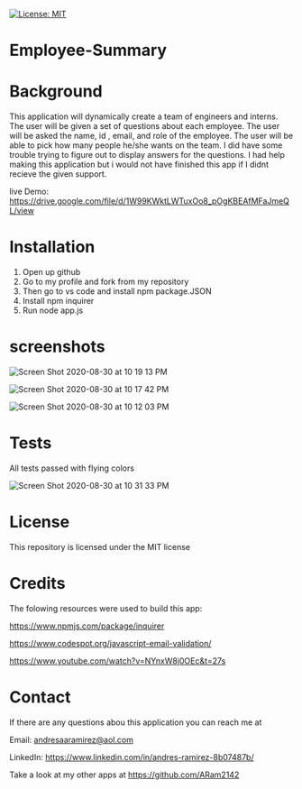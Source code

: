 [![License: MIT](https://img.shields.io/badge/License-MIT-yellow.svg)](https://opensource.org/licenses/MIT)
# Employee-Summary

# Background

This application will dynamically create a team of engineers and interns. The user will be given a set of questions about each employee. The user will be asked the name, id , email, and role of the employee. The user will be able to pick how many people he/she wants on the team. I did have some trouble trying to figure out to display answers for the questions. I had help making this application but i would not have finished this app if I didnt recieve the given support.

live Demo: https://drive.google.com/file/d/1W99KWktLWTuxOo8_pOgKBEAfMFaJmeQL/view

# Installation

1. Open up github
2. Go to my profile and fork from my repository
3. Then go to vs code and install npm package.JSON
4. Install npm inquirer
5. Run node app.js

# screenshots

![Screen Shot 2020-08-30 at 10 19 13 PM](https://user-images.githubusercontent.com/65634748/91676838-181fde80-eb0f-11ea-8672-85dddf6eaf8f.png)


![Screen Shot 2020-08-30 at 10 17 42 PM](https://user-images.githubusercontent.com/65634748/91676688-a8a9ef00-eb0e-11ea-8b69-63d1bb1a821e.png)


![Screen Shot 2020-08-30 at 10 12 03 PM](https://user-images.githubusercontent.com/65634748/91676606-64b6ea00-eb0e-11ea-8856-fc121739d9e4.png)


# Tests

All tests passed with flying colors

![Screen Shot 2020-08-30 at 10 31 33 PM](https://user-images.githubusercontent.com/65634748/91677450-b6607400-eb10-11ea-8544-a8ec425e0e03.png)


# License

This repository is licensed under the MIT license

# Credits

The folowing resources were used to build this app:

https://www.npmjs.com/package/inquirer

https://www.codespot.org/javascript-email-validation/

https://www.youtube.com/watch?v=NYnxW8j0OEc&t=27s

# Contact

If there are any questions abou this application you can reach me at

Email: andresaaramirez@aol.com

LinkedIn: https://www.linkedin.com/in/andres-ramirez-8b07487b/

Take a look at my other apps at https://github.com/ARam2142